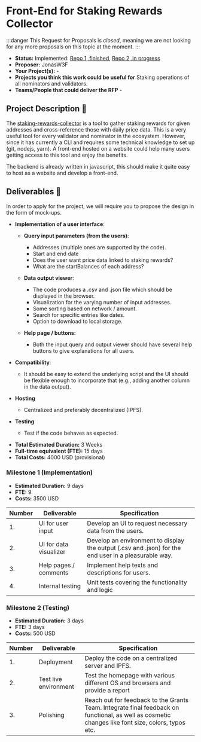 # Front-End for Staking Rewards Collector

:::danger
This Request for Proposals is _closed_, meaning we are not looking for any more proposals on this topic at the moment.
:::

* **Status:** Implemented: [Repo 1, finished](https://github.com/w3f/Open-Grants-Program/blob/master/applications/cryptolab-staking-reward-collector-front-end.md), [Repo 2, in progress](https://github.com/w3f/Open-Grants-Program/blob/master/applications/staking-rewards-collector-front-end.md)
* **Proposer:** JonasW3F
* **Your Project(s):** -
* **Projects you think this work could be useful for** Staking operations of all nominators and validators.
* **Teams/People that could deliver the RFP** -

## Project Description :page_facing_up: 

The [staking-rewards-collector](https://github.com/w3f/staking-rewards-collector) is a tool to gather staking rewards for given addresses and cross-reference those with daily price data. This is a very useful tool for every validator and nominator in the ecosystem. However, since it has currently a CLI and requires some technical knowledge to set up (git, nodejs, yarn). A front-end hosted on a website could help many users getting access to this tool and enjoy the benefits. 

The backend is already written in javascript, this should make it quite easy to host as a website and develop a front-end. 

## Deliverables :nut_and_bolt:

In order to apply for the project, we will require you to propose the design in the form of mock-ups.

- **Implementation of a user interface**:
  - **Query input parameters (from the users)**:
    - Addresses (multiple ones are supported by the code).
    - Start and end date 
    - Does the user want price data linked to staking rewards?
    - What are the startBalances of each address?

  - **Data output viewer**:
    - The code produces a .csv and .json file which should be displayed in the browser.
    - Visualization for the varying number of input addresses.
    - Some sorting based on network / amount.
    - Search for specific entries like dates.
    - Option to download to local storage.
  - **Help page / buttons:**
    - Both the input query and output viewer should have several help buttons to give explanations for all users. 

- **Compatibility**:
  - It should be easy to extend the underlying script and the UI should be flexible enough to incorporate that (e.g., adding another column in the data output).
- **Hosting**
    - Centralized and preferably decentralized (IPFS).
- **Testing**
    - Test if the code behaves as expected.

* **Total Estimated Duration:** 3 Weeks
* **Full-time equivalent (FTE):**  15 days
* **Total Costs:** 4000 USD (provisional)

### Milestone 1 (Implementation)

* **Estimated Duration:** 9 days
* **FTE:**  9
* **Costs:** 3500 USD


| Number | Deliverable | Specification | 
| ------------- | ------------- | ------------- |
| 1. | UI for user input | Develop an UI to request necessary data from the users. |  
| 2.  | UI for data visualizer  | Develop an environment to display the output (.csv and .json) for the end user in a pleasurable way. | 
| 3.  | Help pages / comments  | Implement help texts and descriptions for users. | 
| 4.  | Internal testing  | Unit tests covering the functionality and logic | 


### Milestone 2 (Testing)

* **Estimated Duration:** 3 days
* **FTE:**  3 days
* **Costs:** 500 USD


| Number | Deliverable | Specification | 
| ------------- | ------------- | ------------- |
| 1. | Deployment | Deploy the code on a centralized server and IPFS. |  
| 2. | Test live environment | Test the homepage with various different OS and browsers and provide a report | 
| 3. | Polishing | Reach out for feedback to the Grants Team. Integrate final feedback on functional, as well as cosmetic changes like font size, colors, typos etc. | 


